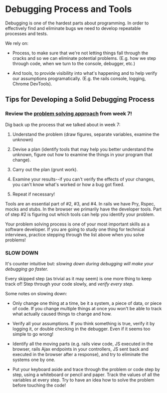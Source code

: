 # Debugging Process and Tools

Debugging is one of the hardest parts about programming. In order to
effectively find and eliminate bugs we need to develop repeatable
processes and tests.

We rely on:

* Process, to make sure that we're not letting things fall through the
  cracks and so we can eliminate potential problems. (E.g. how we step
  through code, when we turn to the console, debugger, etc.)

* And tools, to provide visibility into what's happening and to help
  verify our assumptions programatically. (E.g. the rails console,
  logging, Chrome DevTools).

## Tips for Developing a Solid Debugging Process

### Review the [problem solving approach](../week07/friday/problem_solving.md) from week 7!

Dig back up the process that we talked about in week 7:

1. Understand the problem (draw figures, separate variables, examine the unknown)

1. Devise a plan (identify tools that may help you better understand
   the unknown, figure out how to examine the things in your program
   that change).

1. Carry out the plan (grunt work).

1. Examine your results--if you can't verify the effects of your
   changes, you can't know what's worked or how a bug got fixed.

1. Repeat if necessary!

Tools are an essential part of #2, #3, and #4. In rails we have Pry,
Rspec, mocks and stubs. In the browser we primarily have the developer
tools. Part of step #2 is figuring out which tools can help you
identify your problem.

Your problem solving process is one of your most important skills as a
software developer. If you are going to study one thing for technical
interviews, practice stepping through the list above when you solve
problems!

### SLOW DOWN

It's counter intuitive but: *slowing down during debugging will make
your debugging go faster.*

Every skipped step (as trivial as it may seem) is one more thing to
keep track of! Step through your code slowly, and *verify every step*.

Some notes on slowing down:

* Only change one thing at a time, be it a system, a piece of data, or
  piece of code. If you change multiple things at once you won't be
  able to track what actually caused things to change and how.

* Verify all your assumptions. If you think something is true, verify
  it by logging it, or double checking in the debugger. Even if it
  seems too simple to go wrong!

* Identify all the moving parts (e.g. rails view code, JS executed in
  the browser, rails Ajax endpoints in your controllers, JS sent back
  and executed in the browser after a response), and try to eliminate
  the systems one by one.

* Put your keyboard aside and trace through the problem or code step
  by step, using a whiteboard or pencil and paper. Track the values of
  all the variables at every step. Try to have an idea how to solve
  the problem before touching the code!

